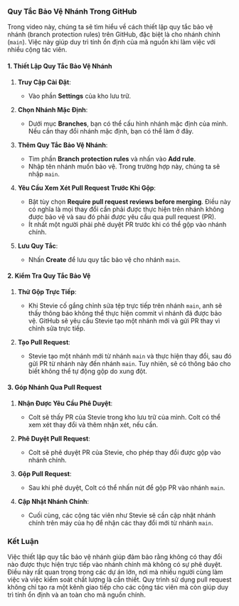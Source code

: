 ### Quy Tắc Bảo Vệ Nhánh Trong GitHub

Trong video này, chúng ta sẽ tìm hiểu về cách thiết lập quy tắc bảo vệ nhánh (branch protection rules) trên GitHub, đặc biệt là cho nhánh chính (`main`). Việc này giúp duy trì tính ổn định của mã nguồn khi làm việc với nhiều cộng tác viên.

#### **1. Thiết Lập Quy Tắc Bảo Vệ Nhánh**

1. **Truy Cập Cài Đặt**:
   - Vào phần **Settings** của kho lưu trữ. 

2. **Chọn Nhánh Mặc Định**:
   - Dưới mục **Branches**, bạn có thể cấu hình nhánh mặc định của mình. Nếu cần thay đổi nhánh mặc định, bạn có thể làm ở đây.

3. **Thêm Quy Tắc Bảo Vệ Nhánh**:
   - Tìm phần **Branch protection rules** và nhấn vào **Add rule**.
   - Nhập tên nhánh muốn bảo vệ. Trong trường hợp này, chúng ta sẽ nhập `main`.

4. **Yêu Cầu Xem Xét Pull Request Trước Khi Gộp**:
   - Bật tùy chọn **Require pull request reviews before merging**. Điều này có nghĩa là mọi thay đổi cần phải được thực hiện trên nhánh không được bảo vệ và sau đó phải được yêu cầu qua pull request (PR).
   - Ít nhất một người phải phê duyệt PR trước khi có thể gộp vào nhánh chính.

5. **Lưu Quy Tắc**:
   - Nhấn **Create** để lưu quy tắc bảo vệ cho nhánh `main`.

#### **2. Kiểm Tra Quy Tắc Bảo Vệ**

1. **Thử Gộp Trực Tiếp**:
   - Khi Stevie cố gắng chỉnh sửa tệp trực tiếp trên nhánh `main`, anh sẽ thấy thông báo không thể thực hiện commit vì nhánh đã được bảo vệ. GitHub sẽ yêu cầu Stevie tạo một nhánh mới và gửi PR thay vì chỉnh sửa trực tiếp.

2. **Tạo Pull Request**:
   - Stevie tạo một nhánh mới từ nhánh `main` và thực hiện thay đổi, sau đó gửi PR từ nhánh này đến nhánh `main`. Tuy nhiên, sẽ có thông báo cho biết không thể tự động gộp do xung đột.

#### **3. Góp Nhánh Qua Pull Request**

1. **Nhận Được Yêu Cầu Phê Duyệt**:
   - Colt sẽ thấy PR của Stevie trong kho lưu trữ của mình. Colt có thể xem xét thay đổi và thêm nhận xét, nếu cần.

2. **Phê Duyệt Pull Request**:
   - Colt sẽ phê duyệt PR của Stevie, cho phép thay đổi được gộp vào nhánh chính.

3. **Gộp Pull Request**:
   - Sau khi phê duyệt, Colt có thể nhấn nút để gộp PR vào nhánh `main`. 

4. **Cập Nhật Nhánh Chính**:
   - Cuối cùng, các cộng tác viên như Stevie sẽ cần cập nhật nhánh chính trên máy của họ để nhận các thay đổi mới từ nhánh `main`.

### **Kết Luận**

Việc thiết lập quy tắc bảo vệ nhánh giúp đảm bảo rằng không có thay đổi nào được thực hiện trực tiếp vào nhánh chính mà không có sự phê duyệt. Điều này rất quan trọng trong các dự án lớn, nơi mà nhiều người cùng làm việc và việc kiểm soát chất lượng là cần thiết. Quy trình sử dụng pull request không chỉ tạo ra một kênh giao tiếp cho các cộng tác viên mà còn giúp duy trì tính ổn định và an toàn cho mã nguồn chính.
